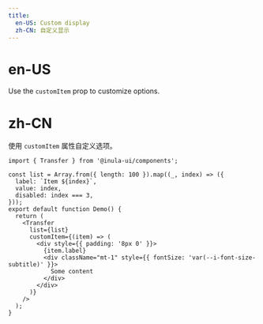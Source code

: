 ```yaml
---
title:
  en-US: Custom display
  zh-CN: 自定义显示
---
```


# en-US

Use the `customItem` prop to customize options.

# zh-CN

使用 `customItem` 属性自定义选项。

```tsx
import { Transfer } from '@inula-ui/components';

const list = Array.from({ length: 100 }).map((_, index) => ({
  label: `Item ${index}`,
  value: index,
  disabled: index === 3,
}));
export default function Demo() {
  return (
    <Transfer
      list={list}
      customItem={(item) => (
        <div style={{ padding: '8px 0' }}>
          {item.label}
          <div className="mt-1" style={{ fontSize: 'var(--i-font-size-subtitle)' }}>
            Some content
          </div>
        </div>
      )}
    />
  );
}
```
